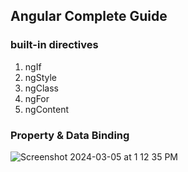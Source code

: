## Angular Complete Guide

### built-in directives 

1. ngIf
2. ngStyle
3. ngClass
4. ngFor
5. ngContent


### Property & Data Binding
![Screenshot 2024-03-05 at 1 12 35 PM](https://github.com/gauripatil/angular-complete-guide/assets/3206551/06eef98d-a5ac-460c-ab69-a51d3f54f808)
